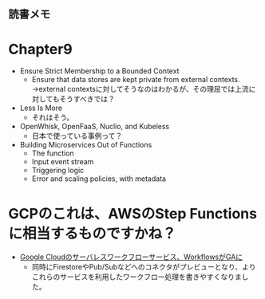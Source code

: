 ## 読書メモ

# Chapter9
- Ensure Strict Membership to a Bounded Context
  - Ensure that data stores are kept private from external contexts.
    →external contextsに対してそうなのはわかるが、その理屈では上流に対してもそうすべきでは？
- Less Is More
  - それはそう。
- OpenWhisk, OpenFaaS, Nuclio, and Kubeless
  - 日本で使っている事例って？
- Building Microservices Out of Functions
  - The function
  - Input event stream
  - Triggering logic
  - Error and scaling policies, with metadata

# GCPのこれは、AWSのStep Functionsに相当するものですかね？
- [Google Cloudのサーバレスワークフローサービス、WorkflowsがGAに](https://cloud.google.com/workflows/docs/connectors)
  - 同時にFirestoreやPub/Subなどへのコネクタがプレビューとなり、よりこれらのサービスを利用したワークフロー処理を書きやすくなりました。